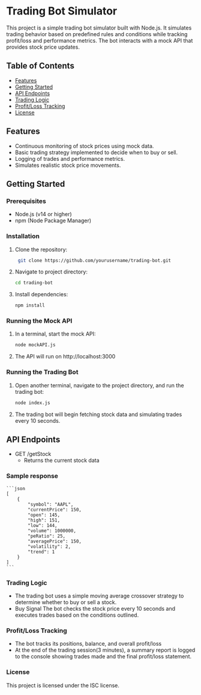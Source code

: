 # Trading Bot Simulator

This project is a simple trading bot simulator built with Node.js. It simulates trading behavior based on predefined rules and conditions while tracking profit/loss and performance metrics. The bot interacts with a mock API that provides stock price updates.

## Table of Contents

- [Features](#features)
- [Getting Started](#getting-started)
- [API Endpoints](#api-endpoints)
- [Trading Logic](#trading-logic)
- [Profit/Loss Tracking](#profitloss-tracking)
- [License](#license)

## Features

- Continuous monitoring of stock prices using mock data.
- Basic trading strategy implemented to decide when to buy or sell.
- Logging of trades and performance metrics.
- Simulates realistic stock price movements.

## Getting Started

### Prerequisites

- Node.js (v14 or higher)
- npm (Node Package Manager)

### Installation

1. Clone the repository:

   ```bash
    git clone https://github.com/yourusername/trading-bot.git
    ```
2. Navigate to project directory:
    ```bash
    cd trading-bot
    ```
3. Install dependencies:
    ```bash
    npm install
    ```

### Running the Mock API
1. In a terminal, start the mock API:
    ```bash
    node mockAPI.js
    ```
2. The API will run on http://localhost:3000

### Running the Trading Bot
1. Open another terminal, navigate to the project directory, and run the trading bot:
    ```bash
    node index.js
    ```
2. The trading bot will begin fetching stock data and simulating trades every 10 seconds.

## API Endpoints
 - GET /getStock
    - Returns the current stock data

### Sample response
    ```json
    [
        {
            "symbol": "AAPL",
            "currentPrice": 150,
            "open": 145,
            "high": 151,
            "low": 144,
            "volume": 1000000,
            "peRatio": 25,
            "averagePrice": 150,
            "volatility": 2,
            "trend": 1
        }
    ]
    ```
### Trading Logic
- The trading bot uses a simple moving average crossover strategy to determine whether to buy or sell a stock. 
- Buy Signal
The bot checks the stock price every 10 seconds and executes trades based on the conditions outlined.

### Profit/Loss Tracking
- The bot tracks its positions, balance, and overall profit/loss
- At the end of the trading session(3 minutes), a summary report is logged to the console showing trades made and the final profit/loss statement.

### License
This project is licensed under the ISC license.
